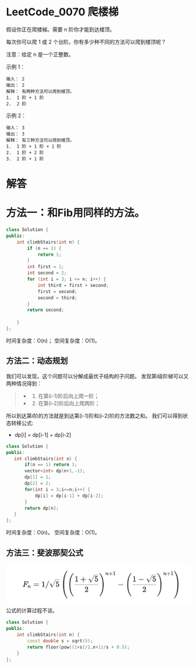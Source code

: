 # LeetCode_0070 爬楼梯

假设你正在爬楼梯。需要 n 阶你才能到达楼顶。

每次你可以爬 1 或 2 个台阶。你有多少种不同的方法可以爬到楼顶呢？

注意：给定 n 是一个正整数。

示例 1：
```
输入： 2
输出： 2
解释： 有两种方法可以爬到楼顶。
1.  1 阶 + 1 阶
2.  2 阶
```
示例 2：
```
输入： 3
输出： 3
解释： 有三种方法可以爬到楼顶。
1.  1 阶 + 1 阶 + 1 阶
2.  1 阶 + 2 阶
3.  2 阶 + 1 阶
```
# 解答
# 方法一：和Fib用同样的方法。

```C++
class Solution {
public:
    int climbStairs(int n) {
        if (n == 1) {
            return 1;
        }
        int first = 1;
        int second = 2;
        for (int i = 3; i <= n; i++) {
            int third = first + second;
            first = second;
            second = third;
        }
        return second;

    }
};
```
时间复杂度：O(n)；
空间复杂度：O(1)。
## 方法二：动态规划
我们可以发现，这个问题可以分解成最优子结构的子问题。
发现第i级阶梯可以又两种情况得到：
> * 1. 在第(i-1)阶后向上爬一阶；
> * 2. 在第(i-2)阶后向上爬两阶；

所以到达第i阶的方法就是到达第(i-1)阶和(i-2)阶的方法数之和。
我们可以得到状态转移公式:
* dp[i] = dp[i-1] + dp[i-2] 
 
 ```C++
 class Solution {
public:
    int climbStairs(int n) {
        if(n == 1) return 1;
        vector<int> dp(n+1,-1);
        dp[1] = 1;
        dp[2] = 2;
        for(int i = 3;i<=n;i++) {
            dp[i] = dp[i-1] + dp[i-2];
        }
        return dp[n];
    }
};
 ```
 时间复杂度：O(n)。
 空间复杂度：O(1)。
 
## 方法三：斐波那契公式
![](https://github.com/BiBoyang/Algorithm_Rex/blob/master/Image/lc_0070_1.png?raw=true)
公式的计算过程不谈。
```C++
class Solution {
public:
    int climbStairs(int n) {
        const double s = sqrt(5);
        return floor(pow((1+s)/2,n+1)/s + 0.5);
    }
};
```